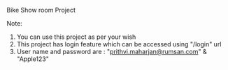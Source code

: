 Bike Show room Project

Note:

1. You can use this project as per your wish
2. This project has login feature which can be accessed using "/login" url
3. User name and password are :
   "prithvi.maharjan@rumsan.com"
   &
   "Apple123"
